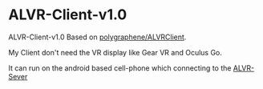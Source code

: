 # ALVR-Client-v1.0

ALVR-Client-v1.0 Based on [polygraphene/ALVRClient](https://github.com/polygraphene/ALVRClient).

My Client don't need the VR display like Gear VR and Oculus Go.

It can run on the android based cell-phone which connecting to the [ALVR-Sever](https://github.com/polygraphene/ALVR)

